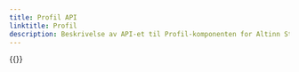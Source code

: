 ```yaml
---
title: Profil API
linktitle: Profil
description: Beskrivelse av API-et til Profil-komponenten for Altinn Studio.
---
```


{{<children />}}
